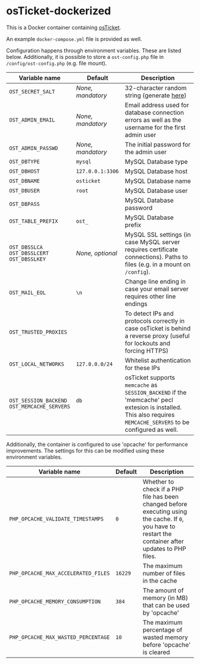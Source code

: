 # osTicket-dockerized
This is a Docker container containing [osTicket](https://github.com/osTicket/osTicket).

An example `docker-compose.yml` file is provided as well.  

Configuration happens through environment variables. These are listed below. Additionally, it is possible to store a `ost-config.php` file in `/config/ost-config.php` (e.g. file mount). 

| Variable name | Default | Description |
|---------------|---------|-------------|
| `OST_SECRET_SALT` | *None, mandatory* | 32-character random string (generate [here](https://passwordsgenerator.net/?length=32&symbols=0&numbers=1&lowercase=1&uppercase=1&similar=1&ambiguous=0&client=1&autoselect=0))|
| `OST_ADMIN_EMAIL` | *None, mandatory* | Email address used for database connection errors as well as the username for the first admin user |
| `OST_ADMIN_PASSWD` | *None, mandatory* | The initial password for the admin user |
| `OST_DBTYPE` | `mysql` | MySQL Database type |
| `OST_DBHOST` | `127.0.0.1:3306` | MySQL Database host |
| `OST_DBNAME` | `osticket` | MySQL Database name |
| `OST_DBUSER` | `root` | MySQL Database user |
| `OST_DBPASS` | ` ` | MySQL Database password |
| `OST_TABLE_PREFIX` | `ost_` | MySQL Database prefix |
| `OST_DBSSLCA` <br/>`OST_DBSSLCERT`<br/>`OST_DBSSLKEY`| *None, optional* | MySQL SSL settings (in case MySQL server requires certificate connections). Paths to files (e.g. in a mount on `/config`).
| `OST_MAIL_EOL` | `\n` | Change line ending in case your email server requires other line endings |
| `OST_TRUSTED_PROXIES` | ` ` | To detect IPs and protocols correctly in case osTicket is behind a reverse proxy (useful for lockouts and forcing HTTPS) |
| `OST_LOCAL_NETWORKS` | `127.0.0.0/24` | Whitelist authentication for these IPs |
| `OST_SESSION_BACKEND` <br/> `OST_MEMCACHE_SERVERS` | `db`<br/>` `| osTicket supports `memcache` as `SESSION_BACKEND` if the 'memcache' pecl extesion is installed. This also requires `MEMCACHE_SERVERS` to be configured as well.

Additionally, the container is configured to use 'opcache' for performance improvements. The settings for this can be modified using these environment variables.

| Variable name | Default | Description |
|---------------|---------|-------------|
| `PHP_OPCACHE_VALIDATE_TIMESTAMPS` | `0` | Whether to check if a PHP file has been changed before executing using the cache. If `0`, you have to restart the container after updates to PHP files. |
| `PHP_OPCACHE_MAX_ACCELERATED_FILES` | `16229` | The maximum number of files in the cache |
| `PHP_OPCACHE_MEMORY_CONSUMPTION` | `384` | The amount of memory (in MB) that can be used by 'opcache' |
| `PHP_OPCACHE_MAX_WASTED_PERCENTAGE` | `10` | The maximum percentage of wasted memory before 'opcache' is cleared |

